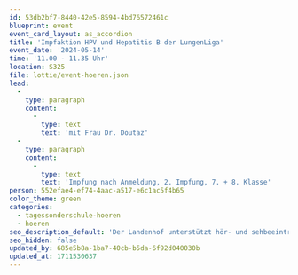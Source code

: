 ```yaml
---
id: 53db2bf7-8440-42e5-8594-4bd76572461c
blueprint: event
event_card_layout: as_accordion
title: 'Impfaktion HPV und Hepatitis B der LungenLiga'
event_date: '2024-05-14'
time: '11.00 - 11.35 Uhr'
location: S325
file: lottie/event-hoeren.json
lead:
  -
    type: paragraph
    content:
      -
        type: text
        text: 'mit Frau Dr. Doutaz'
  -
    type: paragraph
    content:
      -
        type: text
        text: 'Impfung nach Anmeldung, 2. Impfung, 7. + 8. Klasse'
person: 552efae4-ef74-4aac-a517-e6c1ac5f4b65
color_theme: green
categories:
  - tagessonderschule-hoeren
  - hoeren
seo_description_default: 'Der Landenhof unterstützt hör- und sehbeeinträchtigte Kinder & Jugendliche in ihrem selbstbestimmten Leben durch Förderung ihrer Fähigkeiten & Entwicklung'
seo_hidden: false
updated_by: 685e5b8a-1ba7-40cb-b5da-6f92d040030b
updated_at: 1711530637
---
```

